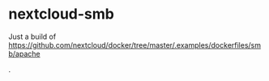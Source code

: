 # nextcloud-smb

Just a build of https://github.com/nextcloud/docker/tree/master/.examples/dockerfiles/smb/apache

.
